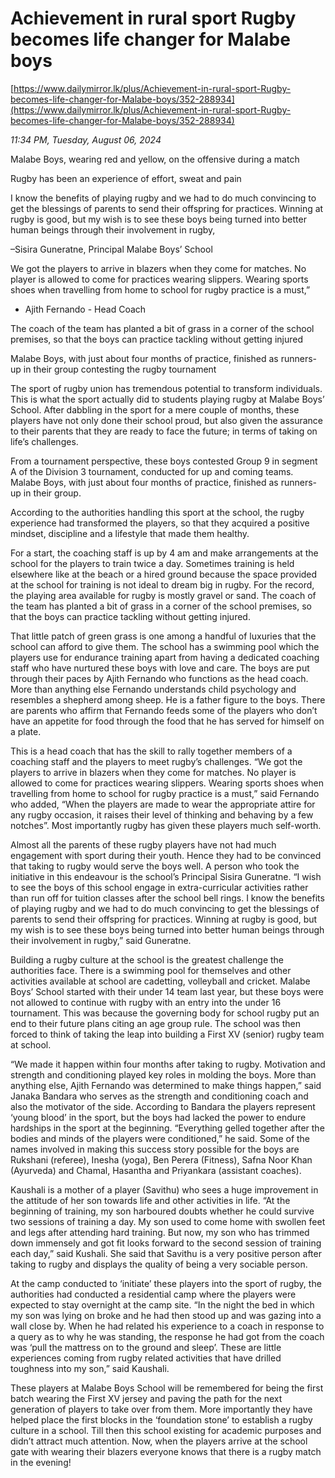 # Achievement in rural sport Rugby becomes  life changer for Malabe boys

[https://www.dailymirror.lk/plus/Achievement-in-rural-sport-Rugby-becomes-life-changer-for-Malabe-boys/352-288934](https://www.dailymirror.lk/plus/Achievement-in-rural-sport-Rugby-becomes-life-changer-for-Malabe-boys/352-288934)

*11:34 PM, Tuesday, August 06, 2024*

Malabe Boys, wearing red and yellow, on the offensive during a match

Rugby has been an experience of effort, sweat and pain

I know the benefits of playing rugby and we had to do much convincing to get the blessings of parents to send their offspring for practices. Winning at rugby is good, but my wish is to see these boys being turned into better human beings through their involvement in rugby,

–Sisira Guneratne, Principal Malabe Boys’ School

We got the players to arrive in blazers when they come for matches. No player is allowed to come for practices wearing slippers. Wearing sports shoes when travelling from home to school for rugby practice is a must,”

- Ajith Fernando - Head Coach

The coach of the team has planted a bit of grass in a corner of the school premises, so that the boys can practice tackling without getting injured

Malabe Boys, with just about four months of practice, finished as runners-up in their group contesting the rugby tournament

The sport of rugby union has tremendous potential to transform individuals. This is what the sport actually did to students playing rugby at Malabe Boys’ School. After dabbling in the sport for a mere couple of months, these players have not only done their school proud, but also given the assurance to their parents that they are ready to face the future; in terms of taking on life’s challenges.

From a tournament perspective, these boys contested Group 9 in segment A of the Division 3 tournament, conducted for up and coming teams. Malabe Boys, with just about four months of practice, finished as runners-up in their group.

According to the authorities handling this sport at the school, the rugby experience had transformed the players, so that they acquired a positive mindset, discipline and a lifestyle that made them healthy.

For a start, the coaching staff is up by 4 am and make arrangements at the school for the players to train twice a day. Sometimes training is held elsewhere like at the beach or a hired ground because the space provided at the school for training is not ideal to dream big in rugby. For the record, the playing area available for rugby is mostly gravel or sand. The coach of the team has planted a bit of grass in a corner of the school premises, so that the boys can practice tackling without getting injured.

That little patch of green grass is one among a handful of luxuries that the school can afford to give them. The school has a swimming pool which the players use for endurance training apart from having a dedicated coaching staff who have nurtured these boys with love and care. The boys are put through their paces by Ajith Fernando who functions as the head coach. More than anything else Fernando understands child psychology and resembles a shepherd among sheep. He is a father figure to the boys. There are parents who affirm that Fernando feeds some of the players who don’t have an appetite for food through the food that he has served for himself on a plate.

This is a head coach that has the skill to rally together members of a coaching staff and the players to meet rugby’s challenges. “We got the players to arrive in blazers when they come for matches. No player is allowed to come for practices wearing slippers. Wearing sports shoes when travelling from home to school for rugby practice is a must,” said Fernando who added, “When the players are made to wear the appropriate attire for any rugby occasion, it raises their level of thinking and behaving by a few notches”. Most importantly rugby has given these players much self-worth.

Almost all the parents of these rugby players have not had much engagement with sport during their youth. Hence they had to be convinced that taking to rugby would serve the boys well. A person who took the initiative in this endeavour is the school’s Principal Sisira Guneratne. “I wish to see the boys of this school engage in extra-curricular activities rather than run off for tuition classes after the school bell rings. I know the benefits of playing rugby and we had to do much convincing to get the blessings of parents to send their offspring for practices. Winning at rugby is good, but my wish is to see these boys being turned into better human beings through their involvement in rugby,” said Guneratne.

Building a rugby culture at the school is the greatest challenge the authorities face. There is a swimming pool for themselves and other activities available at school are cadetting, volleyball and cricket. Malabe Boys’ School started with their under 14 team last year, but these boys were not allowed to continue with rugby with an entry into the under 16 tournament. This was because the governing body for school rugby put an end to their future plans citing an age group rule. The school was then forced to think of taking the leap into building a First XV (senior) rugby team at school.

“We made it happen within four months after taking to rugby. Motivation and strength and conditioning played key roles in molding the boys. More than anything else, Ajith Fernando was determined to make things happen,” said Janaka Bandara who serves as the strength and conditioning coach and also the motivator of the side. According to Bandara the players represent ‘young blood’ in the sport, but the boys had lacked the power to endure hardships in the sport at the beginning. “Everything gelled together after the bodies and minds of the players were conditioned,” he said. Some of the names involved in making this success story possible for the boys are Rukshani (referee), Inesha (yoga), Ben Perera (Fitness), Safna Noor Khan (Ayurveda) and Chamal, Hasantha and Priyankara (assistant coaches).

Kaushali is a mother of a player (Savithu) who sees a huge improvement in the attitude of her son towards life and other activities in life. “At the beginning of training, my son harboured doubts whether he could survive two sessions of training a day. My son used to come home with swollen feet and legs after attending hard training. But now, my son who has trimmed down immensely and got fit looks forward to the second session of training each day,” said Kushali. She said that Savithu is a very positive person after taking to rugby and displays the quality of being a very sociable person.

At the camp conducted to ‘initiate’ these players into the sport of rugby, the authorities had conducted a residential camp where the players were expected to stay overnight at the camp site. “In the night the bed in which my son was lying on broke and he had then stood up and was gazing into a wall close by. When he had related his experience to a coach in response to a query as to why he was standing, the response he had got from the coach was ‘pull the mattress on to the ground and sleep’. These are little experiences coming from rugby related activities that have drilled toughness into my son,” said Kaushali.

These players at Malabe Boys School will be remembered for being the first batch wearing the First XV jersey and paving the path for the next generation of players to take over from them. More importantly they have helped place the first blocks in the ‘foundation stone’ to establish a rugby culture in a school. Till then this school existing for academic purposes and didn’t attract much attention. Now, when the players arrive at the school gate with wearing their blazers everyone knows that there is a rugby match in the evening!

